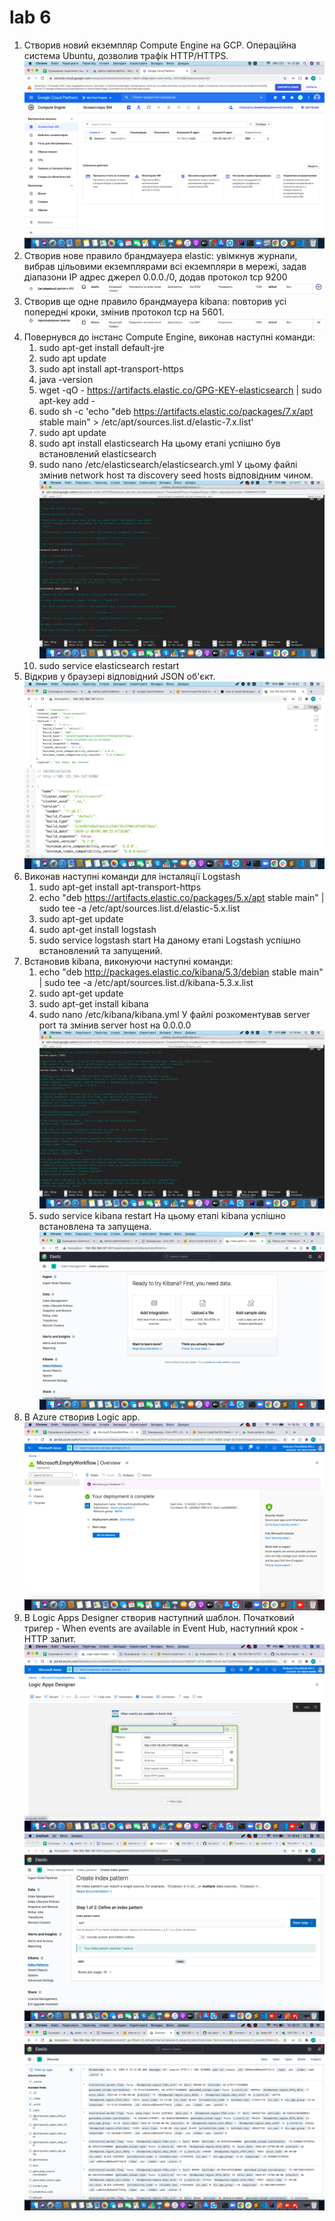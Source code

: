 # lab 6

1. Створив новий екземпляр Compute Engine на GCP. Операційна система Ubuntu, дозволив трафік HTTP/HTTPS.
![alt text](screenshots/1.png "Опис")
2. Створив нове правило брандмауера elastic: увімкнув журнали, вибрав цільовими екземплярами всі екземпляри в мережі, задав діапазони IP адрес джерел 0.0.0./0, додав протокол tcp 9200
![alt text](screenshots/2.png "Опис")
3. Створив ще одне правило брандмауера kibana: повторив усі попередні кроки, змінив протокол tcp на 5601.
![alt text](screenshots/3.png "Опис")
4. Повернувся до інстанс Compute Engine, виконав наступні команди:
	1) sudo apt-get install default-jre
	2) sudo apt update
	3) sudo apt install apt-transport-https
	4) java -version
	5) wget -qO - https://artifacts.elastic.co/GPG-KEY-elasticsearch | sudo apt-key add -
	6) sudo sh -c 'echo "deb https://artifacts.elastic.co/packages/7.x/apt stable main" > /etc/apt/sources.list.d/elastic-7.x.list'
	7) sudo apt update
	8) sudo apt install elasticsearch
На цьому етапі успішно був встановлений elasticsearch
	9) sudo nano /etc/elasticsearch/elasticsearch.yml
У цьому файлі змінив network host та discovery seed hosts відповідним чином.
![alt text](screenshots/4.png "Опис")
	10) sudo service elasticsearch restart
5. Відкрив у браузері відповідний JSON об'єкт.
![alt text](screenshots/5.png "Опис")
6. Виконав наступні команди для інсталяції Logstash
	1) sudo apt-get install apt-transport-https
	2) echo "deb https://artifacts.elastic.co/packages/5.x/apt stable main" | sudo tee -a /etc/apt/sources.list.d/elastic-5.x.list
	3) sudo apt-get update
	4) sudo apt-get install logstash
	5) sudo service logstash start
На даному етапі Logstash успішно встановлений та запущений.
7. Встановив kibana, виконуючи наступні команди:
	1) echo "deb http://packages.elastic.co/kibana/5.3/debian stable main" | sudo tee -a /etc/apt/sources.list.d/kibana-5.3.x.list
	2) sudo apt-get update
	3) sudo apt-get install kibana
	4) sudo nano /etc/kibana/kibana.yml
У файлі розкоментував server port та змінив server host на 0.0.0.0
![alt text](screenshots/6.png "Опис")
	5) sudo service kibana restart
На цьому етапі kibana успішно встановлена та запущена.
![alt text](screenshots/7.png "Опис")
8. В Azure створив Logic app.
![alt text](screenshots/8.png "Опис")
9. В Logic Apps Designer створив наступний шаблон. Початковий тригер - When events are available in Event Hub, наступний крок - HTTP запит.
![alt text](screenshots/9.png "Опис")
![alt text](screenshots/10.png "Опис")
![alt text](screenshots/11.png "Опис")








